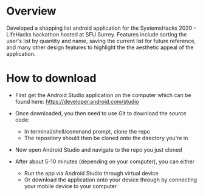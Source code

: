 # Overview

Developed a shopping list android application for the SystemsHacks 2020 - LifeHacks hackathon hosted at SFU Surrey.
Features include sorting the user's list by quantity and name, saving the current list for future reference, and many other
design features to highlight the the aesthetic appeal of the application.

# How to download

- First get the Android Studio application on the computer which can be found here: https://developer.android.com/studio
- Once downloaded, you then need to use Git to download the source code:  
  - In terminal/shell/command prompt, clone the repo
  - The repository should then be cloned onto the directory you're in
  
- Now open Android Studio and navigate to the repo you just cloned
- After about 5-10 minutes (depending on your computer), you can either
  - Run the app via Android Studio through virtual device
  - Or download the application onto your device through by connecting your mobile device to your computer

